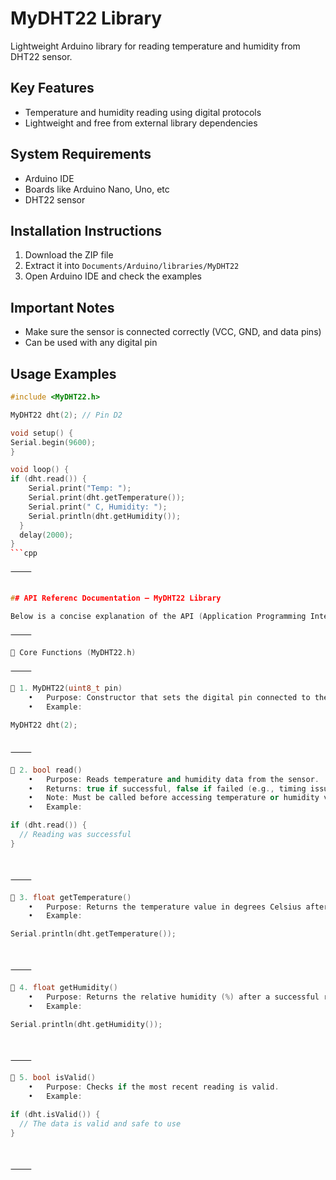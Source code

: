 # MyDHT22 Library

Lightweight Arduino library for reading temperature and humidity from DHT22 sensor.

## Key Features
- Temperature and humidity reading using digital protocols
- Lightweight and free from external library dependencies

## System Requirements
- Arduino IDE
- Boards like Arduino Nano, Uno, etc
- DHT22 sensor

## Installation Instructions
1. Download the ZIP file
2. Extract it into `Documents/Arduino/libraries/MyDHT22`
3. Open Arduino IDE and check the examples

## Important Notes
- Make sure the sensor is connected correctly (VCC, GND, and data pins)
- Can be used with any digital pin

## Usage Examples

```cpp
#include <MyDHT22.h>

MyDHT22 dht(2); // Pin D2

void setup() {
Serial.begin(9600);
}

void loop() {
if (dht.read()) {
    Serial.print("Temp: ");
    Serial.print(dht.getTemperature());
    Serial.print(" C, Humidity: ");
    Serial.println(dht.getHumidity());
  }
  delay(2000);
}
```cpp

⸻


## API Referenc Documentation – MyDHT22 Library

Below is a concise explanation of the API (Application Programming Interface) provided by the MyDHT22 library:

⸻

🔧 Core Functions (MyDHT22.h)

⸻

📌 1. MyDHT22(uint8_t pin)
	•	Purpose: Constructor that sets the digital pin connected to the DHT22 sensor.
	•	Example:

MyDHT22 dht(2);


⸻

📌 2. bool read()
	•	Purpose: Reads temperature and humidity data from the sensor.
	•	Returns: true if successful, false if failed (e.g., timing issues).
	•	Note: Must be called before accessing temperature or humidity values.
	•	Example:

if (dht.read()) {
  // Reading was successful
}



⸻

📌 3. float getTemperature()
	•	Purpose: Returns the temperature value in degrees Celsius after a successful read().
	•	Example:

Serial.println(dht.getTemperature());



⸻

📌 4. float getHumidity()
	•	Purpose: Returns the relative humidity (%) after a successful read().
	•	Example:

Serial.println(dht.getHumidity());



⸻

📌 5. bool isValid()
	•	Purpose: Checks if the most recent reading is valid.
	•	Example:

if (dht.isValid()) {
  // The data is valid and safe to use
}



⸻

  
